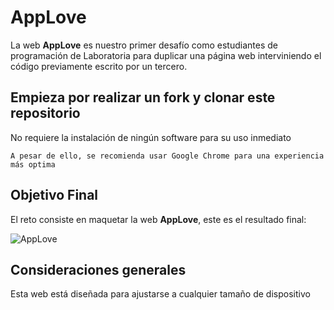 # AppLove

La web **AppLove** es nuestro primer desafío como estudiantes de programación de Laboratoria para duplicar una página web interviniendo el código previamente escrito por un tercero. 

## Empieza por realizar un fork y clonar este repositorio

No requiere la instalación de ningún software para su uso inmediato

```A pesar de ello, se recomienda usar Google Chrome para una experiencia más optima```


## Objetivo Final

El reto consiste en maquetar la web **AppLove**, este es el resultado final:

![AppLove](https://fotos.subefotos.com/1edc0aab51f1d624da4a24ab86129d87o.png) 


## Consideraciones generales

Esta web está diseñada para ajustarse a cualquier tamaño de dispositivo
